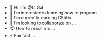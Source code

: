 - 👋 Hi, I’m @LLGat
- 👀 I’m interested in learning how to program.
- 🌱 I’m currently learning CS50x.
- 💞️ I’m looking to collaborate on ...
- 📫 How to reach me ...
- ⚡ Fun fact: ...

<!---
LLGat/LLGat is a ✨ special ✨ repository because its `README.md` (this file) appears on your GitHub profile.
You can click the Preview link to take a look at your changes.
--->
